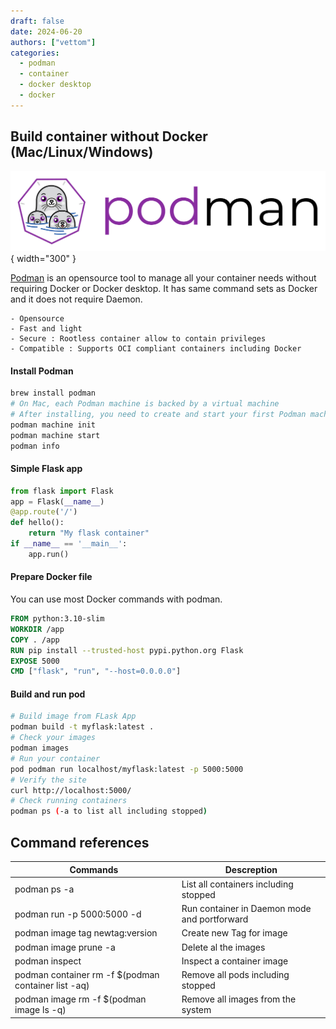 ```yaml
---
draft: false 
date: 2024-06-20
authors: ["vettom"]
categories:
  - podman
  - container
  - docker desktop
  - docker
---
```

## Build container without Docker (Mac/Linux/Windows)
![alt text](img/podman.png "podman logo"){ width="300" }

[Podman](https://podman.io/) is an opensource tool to manage all your container needs without requiring Docker or Docker desktop. It has same command sets as Docker and it does not require Daemon.

    - Opensource
    - Fast and light
    - Secure : Rootless container allow to contain privileges
    - Compatible : Supports OCI compliant containers including Docker

#### Install Podman 
```bash
brew install podman
# On Mac, each Podman machine is backed by a virtual machine
# After installing, you need to create and start your first Podman machine
podman machine init
podman machine start
podman info
```
#### Simple Flask app
```python
from flask import Flask
app = Flask(__name__)
@app.route('/')
def hello():
    return "My flask container"
if __name__ == '__main__':
    app.run()
```
#### Prepare Docker file
You can use most Docker commands with podman. 
```dockerfile
FROM python:3.10-slim
WORKDIR /app
COPY . /app
RUN pip install --trusted-host pypi.python.org Flask
EXPOSE 5000
CMD ["flask", "run", "--host=0.0.0.0"]
```
#### Build and run pod
```bash
# Build image from FLask App
podman build -t myflask:latest .
# Check your images
podman images
# Run your container
pod podman run localhost/myflask:latest -p 5000:5000
# Verify the site
curl http://localhost:5000/
# Check running containers
podman ps (-a to list all including stopped)
```
## Command references
| Commands | Descreption | 
| ------------- | ------------- |
|podman ps -a|List all containers including stopped|
|podman run -p 5000:5000 -d <image> | Run container in Daemon mode and portforward|
|podman image tag <imageid> newtag:version|Create new Tag for image|
|podman image prune -a| Delete al the images|
|podman inspect <imageID>| Inspect a container image|
|podman container rm -f $(podman container list -aq)|Remove all pods including stopped|
|podman image rm -f $(podman image ls -q)|Remove all images from the system|
